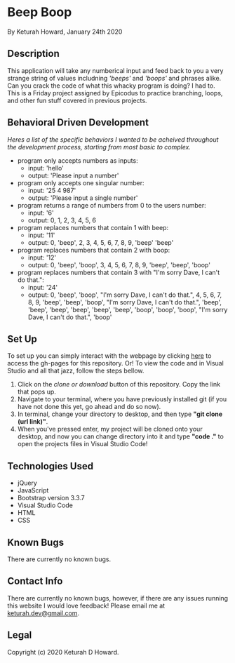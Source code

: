 # Beep Boop
By Keturah Howard, January 24th 2020

## Description
  This application will take any numberical input and feed back to you a very strange string of values includning *'beeps'* and *'boops'* and phrases alike. Can you crack the code of what this whacky program is doing? I had to. This is a Friday project assigned by Epicodus to practice branching, loops, and other fun stuff covered in previous projects.

## Behavioral Driven Development
  *Heres a list of the specific behaviors I wanted to be acheived throughout the development process, starting from most basic to complex.*

  - program only accepts numbers as inputs:
    - input: 'hello'
    - output: 'Please input a number'
  - program only accepts one singular number:
    - input: '25 4 987'
    - output: 'Please input a single number'
  - program returns a range of numbers from 0 to the users number:
    - input: '6'
    - output: 0, 1, 2, 3, 4, 5, 6
  - program replaces numbers that contain 1 with beep:
    - input: '11'
    - output: 0, 'beep', 2, 3, 4, 5, 6, 7, 8, 9, 'beep' 'beep'
  - program replaces numbers that contain 2 with boop:
    - input: '12'
    - output: 0, 'beep', 'boop', 3, 4, 5, 6, 7, 8, 9, 'beep', 'beep', 'boop'
  - program replaces numbers that contain 3 with "I'm sorry Dave, I can't do that.":
    - input: '24'
    - output: 0, 'beep', 'boop', "I'm sorry Dave, I can't do that.", 4, 5, 6, 7, 8, 9, 'beep', 'beep', 'boop', "I'm sorry Dave, I can't do that.", 'beep', 'beep', 'beep', 'beep', 'beep', 'beep', 'boop', 'boop', 'boop', "I'm sorry Dave, I can't do that.", 'boop'

## Set Up 
  To set up you can simply interact with the webpage by clicking [here](filler/) to access the gh-pages for this repository. Or! To view the code and in Visual Studio and all that jazz, follow the steps bellow. 
  1. Click on the *clone or download* button of this repository. Copy the link that pops up.
  2. Navigate to your terminal, where you have previously installed git (if you have not done this yet, go ahead and do so now).
  3. In terminal, change your directory to desktop, and then type **"git clone (url link)"**.
  4. When you've pressed enter, my project will be cloned onto your desktop, and now you can change directory into it and type **"code ."** to open the projects files in Visual Studio Code!

## Technologies Used
* jQuery
* JavaScript
* Bootstrap version 3.3.7
* Visual Studio Code
* HTML
* CSS

## Known Bugs
There are currently no known bugs.

## Contact Info 
There are currently no known bugs, however, if there are any issues running this website I would love feedback! Please email me at keturah.dev@gmail.com.

## Legal

Copyright (c) 2020 Keturah D Howard.